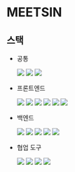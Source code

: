 # MEETSIN

## 스택

-   공통

    <img src="https://img.shields.io/badge/TypeScript-3178C6?style=for-the-badge&logo=TypeScript&logoColor=white">
    <img src="https://img.shields.io/badge/Socket.IO-010101?style=for-the-badge&logo=Socket.IO&logoColor=white">
    <img src="https://img.shields.io/badge/GitHub Actions-2088FF?style=for-the-badge&logo=GitHubActions&logoColor=white">

-   프론트엔드

    <img src="https://img.shields.io/badge/Next.js-000000?style=for-the-badge&logo=Next.js&logoColor=white">
    <img src="https://img.shields.io/badge/TanStack Query-EF4444?style=for-the-badge&logo=TanStackQuery&logoColor=white">
    <img src="https://img.shields.io/badge/jotai-ffffff?style=for-the-badge&logo=jotai&logoColor=white">
    <img src="https://img.shields.io/badge/sass-DB7093?style=for-the-badge&logo=sass&logoColor=white">
    <img src="https://img.shields.io/badge/Peerjs-e96151?style=for-the-badge&logo=&logoColor=white">
    <img src="https://img.shields.io/badge/phaser-263d6c?style=for-the-badge&logo=&logoColor=white">

-   백엔드

    <img src="https://img.shields.io/badge/NestJS-E0234E?style=for-the-badge&logo=NestJS&logoColor=white">
    <img src="https://img.shields.io/badge/MongoDB-47A248?style=for-the-badge&logo=MongoDB&logoColor=white">
    <img src="https://img.shields.io/badge/Mongoose-880000?style=for-the-badge&logo=Mongoose&logoColor=white">
    <img src="https://img.shields.io/badge/AWS EC2-FF9900?style=for-the-badge&logo=AmazonEC2&logoColor=white">
    <img src="https://img.shields.io/badge/NGINX-009639?style=for-the-badge&logo=NGINX&logoColor=white">

-   협업 도구

      <img src="https://img.shields.io/badge/git-F05032?style=for-the-badge&logo=git&logoColor=white">
      <img src="https://img.shields.io/badge/jira-0052CC?style=for-the-badge&logo=jira&logoColor=white">
      <img src="https://img.shields.io/badge/notion-000000?style=for-the-badge&logo=notion&logoColor=white">
      <img src="https://img.shields.io/badge/figma-F24E1E?style=for-the-badge&logo=figma&logoColor=white">
